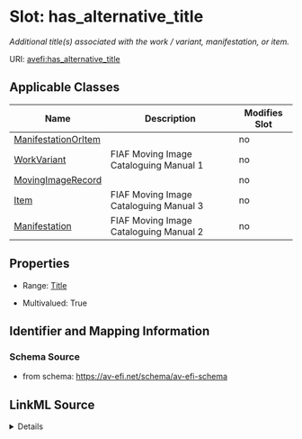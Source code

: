 

# Slot: has_alternative_title


_Additional title(s) associated with the work / variant, manifestation, or item._



URI: [avefi:has_alternative_title](https://av-efi.net/schema/av-efi-schema/has_alternative_title)



<!-- no inheritance hierarchy -->





## Applicable Classes

| Name | Description | Modifies Slot |
| --- | --- | --- |
| [ManifestationOrItem](ManifestationOrItem.md) |  |  no  |
| [WorkVariant](WorkVariant.md) | FIAF Moving Image Cataloguing Manual 1 |  no  |
| [MovingImageRecord](MovingImageRecord.md) |  |  no  |
| [Item](Item.md) | FIAF Moving Image Cataloguing Manual 3 |  no  |
| [Manifestation](Manifestation.md) | FIAF Moving Image Cataloguing Manual 2 |  no  |







## Properties

* Range: [Title](Title.md)

* Multivalued: True





## Identifier and Mapping Information







### Schema Source


* from schema: https://av-efi.net/schema/av-efi-schema




## LinkML Source

<details>
```yaml
name: has_alternative_title
description: Additional title(s) associated with the work / variant, manifestation,
  or item.
from_schema: https://av-efi.net/schema/av-efi-schema
rank: 1000
multivalued: true
alias: has_alternative_title
owner: MovingImageRecord
domain_of:
- MovingImageRecord
range: Title
inlined: true
inlined_as_list: true

```
</details>